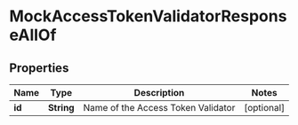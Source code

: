 

# MockAccessTokenValidatorResponseAllOf


## Properties

| Name | Type | Description | Notes |
|------------ | ------------- | ------------- | -------------|
|**id** | **String** | Name of the Access Token Validator |  [optional] |



